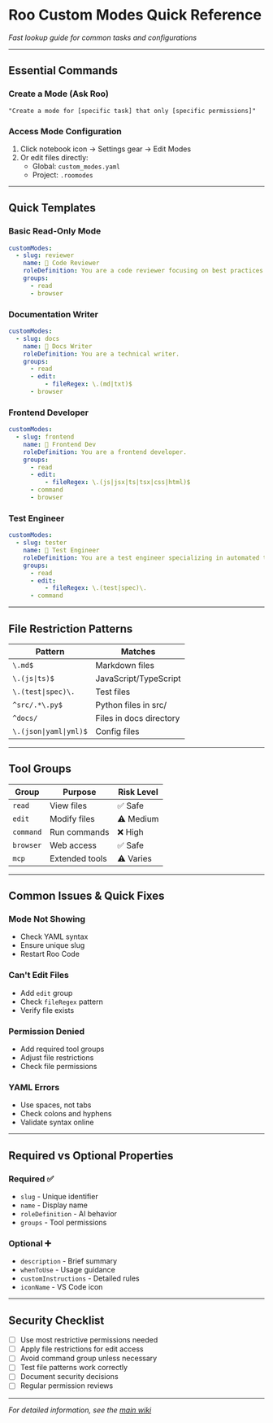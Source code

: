 # Roo Custom Modes Quick Reference

*Fast lookup guide for common tasks and configurations*

---

## Essential Commands

### Create a Mode (Ask Roo)
```
"Create a mode for [specific task] that only [specific permissions]"
```

### Access Mode Configuration
1. Click notebook icon → Settings gear → Edit Modes
2. Or edit files directly:
   - Global: `custom_modes.yaml`
   - Project: `.roomodes`

---

## Quick Templates

### Basic Read-Only Mode
```yaml
customModes:
  - slug: reviewer
    name: 👀 Code Reviewer
    roleDefinition: You are a code reviewer focusing on best practices.
    groups:
      - read
      - browser
```

### Documentation Writer
```yaml
customModes:
  - slug: docs
    name: 📝 Docs Writer
    roleDefinition: You are a technical writer.
    groups:
      - read
      - edit:
          - fileRegex: \.(md|txt)$
      - browser
```

### Frontend Developer
```yaml
customModes:
  - slug: frontend
    name: 🎨 Frontend Dev
    roleDefinition: You are a frontend developer.
    groups:
      - read
      - edit:
          - fileRegex: \.(js|jsx|ts|tsx|css|html)$
      - command
      - browser
```

### Test Engineer
```yaml
customModes:
  - slug: tester
    name: 🧪 Test Engineer
    roleDefinition: You are a test engineer specializing in automated testing.
    groups:
      - read
      - edit:
          - fileRegex: \.(test|spec)\.
      - command
```

---

## File Restriction Patterns

| Pattern | Matches |
|---------|----------|
| `\.md$` | Markdown files |
| `\.(js\|ts)$` | JavaScript/TypeScript |
| `\.(test\|spec)\.` | Test files |
| `^src/.*\.py$` | Python files in src/ |
| `^docs/` | Files in docs directory |
| `\.(json\|yaml\|yml)$` | Config files |

---

## Tool Groups

| Group | Purpose | Risk Level |
|-------|---------|------------|
| `read` | View files | ✅ Safe |
| `edit` | Modify files | ⚠️ Medium |
| `command` | Run commands | ❌ High |
| `browser` | Web access | ✅ Safe |
| `mcp` | Extended tools | ⚠️ Varies |

---

## Common Issues & Quick Fixes

### Mode Not Showing
- Check YAML syntax
- Ensure unique slug
- Restart Roo Code

### Can't Edit Files
- Add `edit` group
- Check `fileRegex` pattern
- Verify file exists

### Permission Denied
- Add required tool groups
- Adjust file restrictions
- Check file permissions

### YAML Errors
- Use spaces, not tabs
- Check colons and hyphens
- Validate syntax online

---

## Required vs Optional Properties

### Required ✅
- `slug` - Unique identifier
- `name` - Display name
- `roleDefinition` - AI behavior
- `groups` - Tool permissions

### Optional ➕
- `description` - Brief summary
- `whenToUse` - Usage guidance
- `customInstructions` - Detailed rules
- `iconName` - VS Code icon

---

## Security Checklist

- [ ] Use most restrictive permissions needed
- [ ] Apply file restrictions for edit access
- [ ] Avoid command group unless necessary
- [ ] Test file patterns work correctly
- [ ] Document security decisions
- [ ] Regular permission reviews

---

*For detailed information, see the [main wiki](./Roo-Modes-Wiki.md)*